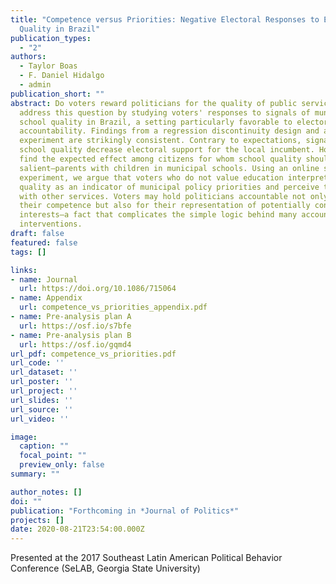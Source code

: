 ```yaml
---
title: "Competence versus Priorities: Negative Electoral Responses to Education
  Quality in Brazil"
publication_types:
  - "2"
authors:
  - Taylor Boas
  - F. Daniel Hidalgo
  - admin
publication_short: ""
abstract: Do voters reward politicians for the quality of public services? We
  address this question by studying voters' responses to signals of municipal
  school quality in Brazil, a setting particularly favorable to electoral
  accountability. Findings from a regression discontinuity design and a field
  experiment are strikingly consistent. Contrary to expectations, signals of
  school quality decrease electoral support for the local incumbent. However, we
  find the expected effect among citizens for whom school quality should be most
  salient—parents with children in municipal schools. Using an online survey
  experiment, we argue that voters who do not value education interpret school
  quality as an indicator of municipal policy priorities and perceive trade-offs
  with other services. Voters may hold politicians accountable not only for
  their competence but also for their representation of potentially conflicting
  interests—a fact that complicates the simple logic behind many accountability
  interventions.
draft: false
featured: false
tags: []

links:
- name: Journal
  url: https://doi.org/10.1086/715064
- name: Appendix
  url: competence_vs_priorities_appendix.pdf
- name: Pre-analysis plan A
  url: https://osf.io/s7bfe
- name: Pre-analysis plan B  
  url: https://osf.io/gqmd4
url_pdf: competence_vs_priorities.pdf
url_code: ''
url_dataset: ''
url_poster: ''
url_project: ''
url_slides: ''
url_source: ''
url_video: ''

image:
  caption: ""
  focal_point: ""
  preview_only: false
summary: ""

author_notes: []
doi: ""
publication: "Forthcoming in *Journal of Politics*"
projects: []
date: 2020-08-21T23:54:00.000Z
---
```

Presented at the 2017 Southeast Latin American Political Behavior Conference (SeLAB, Georgia State University)
